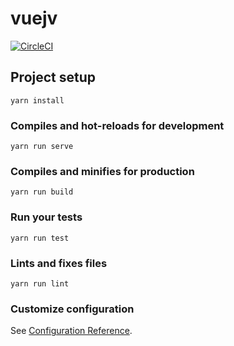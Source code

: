 # vuejv
[![CircleCI](https://circleci.com/gh/jprando/vuejv/tree/master.svg?style=svg)](https://circleci.com/gh/jprando/vuejv/tree/master)

## Project setup
```
yarn install
```

### Compiles and hot-reloads for development
```
yarn run serve
```

### Compiles and minifies for production
```
yarn run build
```

### Run your tests
```
yarn run test
```

### Lints and fixes files
```
yarn run lint
```

### Customize configuration
See [Configuration Reference](https://cli.vuejs.org/config/).
